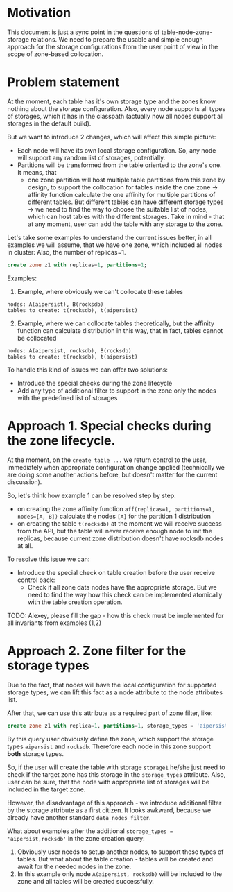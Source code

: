 # Motivation
This document is just a sync point in the questions of table-node-zone-storage relations. We need to prepare the usable and simple enough approach for the storage configurations from the user point of view in the scope of zone-based collocation.

# Problem statement
At the moment, each table has it's own storage type and the zones know nothing about the storage configuration. Also, every node supports all types of storages, which it has in the classpath (actually now all nodes support all storages in the default build).

But we want to introduce 2 changes, which will affect this simple picture:
- Each node will have its own local storage configuration. So, any node will support any random list of storages, potentially.
- Partitions will be transformed from the table oriented to the zone's one. It means, that
  - one zone partition will host multiple table partitions from this zone by design, to support the collocation for tables inside the one zone
  -> affinity function calculate the one affinity for multiple partitions of different tables. But different tables can have different storage types
  -> we need to find the way to choose the suitable list of nodes, which can host tables with the different storages. Take in mind - that at any moment, user can add the table with any storage to the zone.

Let's take some examples to understand the current issues better, in all examples we will assume, that we have one zone, which included all nodes in cluster: Also, the number of replicas=1.
```sql
create zone z1 with replicas=1, partitions=1;
```

Examples:
1. Example, where obviously we can't collocate these tables
```
nodes: A(aipersist), B(rocksdb)
tables to create: t(rocksdb), t(aipersist)
```
2. Example, where we can collocate tables theoretically, but the affinity function can calculate distribution in this way, that in fact, tables cannot be collocated
```
nodes: A(aipersist, rocksdb), B(rocksdb)
tables to create: t(rocksdb), t(aipersist)
```

To handle this kind of issues we can offer two solutions:
- Introduce the special checks during the zone lifecycle
- Add any type of additional filter to support in the zone only the nodes with the predefined list of storages

# Approach 1. Special checks during the zone lifecycle.
At the moment, on the `create table ...` we return control to the user, immediately when appropriate configuration change applied (technically we are doing some another actions before, but doesn't matter for the current discussion).

So, let's think how example 1 can be resolved step by step:
- on creating the zone affinity function `aff(replicas=1, partitions=1, nodes=[A, B])` calculate the nodes `[A]` for the partition 1 distribution
- on creating the table `t(rocksdb)` at the moment we will receive success from the API, but the table will never receive enough node to init the replicas, because current zone distribution doesn't have rocksdb nodes at all.

To resolve this issue we can:
- Introduce the special check on table creation before the user receive control back:
  - Check if all zone data nodes have the appropriate storage. But we need to find the way how this check can be implemented atomically with the table creation operation.

TODO: Alexey, please fill the gap - how this check must be implemented for all invariants from examples (1,2)

# Approach 2. Zone filter for the storage types
Due to the fact, that nodes will have the local configuration for supported storage types, we can lift this fact as a node attribute to the node attributes list.

After that, we can use this attribute as a required part of zone filter, like:
```sql
create zone z1 with replica=1, partitions=1, storage_types = 'aipersist,rocksdb'
```
By this query user obviously define the zone, which support the storage types `aipersist` and `rocksdb`. Therefore each node in this zone support **both** storage types.

So, if the user will create the table with storage `storage1` he/she just need to check if the target zone has this storage in the `storage_types` attribute. Also, user can be sure, that the node with appropriate list of storages will be included in the target zone.

However, the disadvantage of this approach - we introduce additional filter by the storage attribute as a first citizen. It looks awkward, because we already have another standard `data_nodes_filter`.

What about examples after the additional `storage_types = 'aipersist,rocksdb'` in the zone creation query:
1. Obviously user needs to setup another nodes, to support these types of tables. But what about the table creation - tables will be created and await for the needed nodes in the zone.
2. In this example only node `A(aipersist, rocksdb)` will be included to the zone and all tables will be created successfully.

